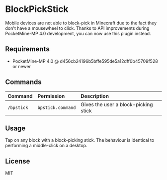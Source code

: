 # BlockPickStick
Mobile devices are not able to block-pick in Minecraft due to the fact they don't have a mousewheel to click.
Thanks to API improvements during PocketMine-MP 4.0 development, you can now use this plugin instead.

## Requirements
- PocketMine-MP 4.0 @ d456cb24196b5bffe595de5a12dff0b45709f528 or newer

## Commands
| Command | Permission | Description |
|:--------|:-----------|:------------|
| `/bpstick` | `bpstick.command` | Gives the user a block-picking stick |

## Usage
Tap on any block with a block-picking stick. The behaviour is identical to performing a middle-click on a desktop.

## License
MIT

